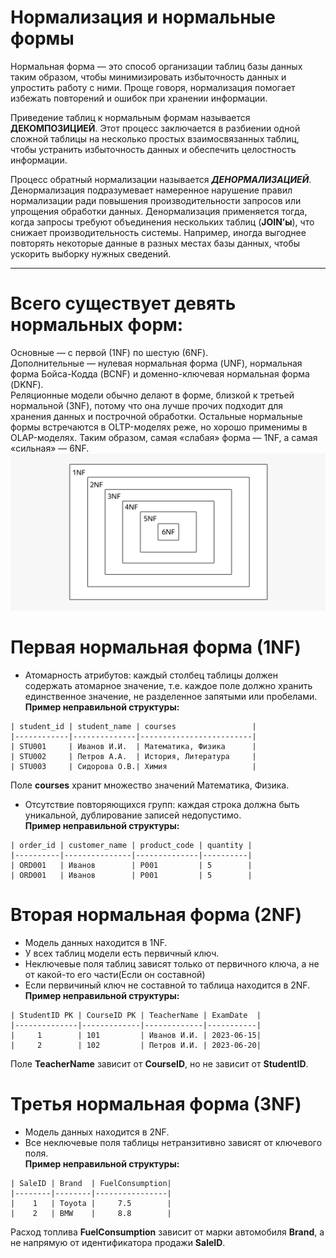 # Нормализация и нормальные формы

Нормальная форма — это способ организации таблиц базы данных таким образом, чтобы минимизировать избыточность данных и упростить работу с ними. Проще говоря, нормализация помогает избежать повторений и ошибок при хранении информации.

Приведение таблиц к нормальным формам называется **ДЕКОМПОЗИЦИЕЙ**. Этот процесс заключается в разбиении одной сложной таблицы на несколько простых взаимосвязанных таблиц, чтобы устранить избыточность данных и обеспечить целостность информации.

Процесс обратный нормализации называется ***ДЕНОРМАЛИЗАЦИЕЙ***. Денормализация подразумевает намеренное нарушение правил нормализации ради повышения производительности запросов или упрощения обработки данных.
Денормализация применяется тогда, когда запросы требуют объединения нескольких таблиц (**JOIN’ы**), что снижает производительность системы. Например, иногда выгоднее повторять некоторые данные в разных местах базы данных, чтобы ускорить выборку нужных сведений.  

---

# Всего существует девять нормальных форм:  
Основные — с первой (1NF) по шестую (6NF).  
Дополнительные — нулевая нормальная форма (UNF), нормальная форма Бойса-Кодда (BCNF) и доменно-ключевая нормальная форма (DKNF).  
Реляционные модели обычно делают в форме, близкой к третьей нормальной (3NF), потому что она лучше прочих подходит для хранения данных и построчной обработки. Остальные нормальные формы встречаются в OLTP-моделях реже, но хорошо применимы в OLAP-моделях. 
Таким образом, самая «слабая» форма — 1NF, а самая «сильная» — 6NF. 
![NF](/image/nf_tree.png)

# Первая нормальная форма (1NF) 
- Атомарность атрибутов: каждый столбец таблицы должен содержать атомарное значение, т.е. каждое поле должно хранить единственное значение, не разделенное запятыми или пробелами.  
**Пример неправильной структуры:**
~~~
| student_id | student_name | courses                 |
|------------|--------------|-------------------------|
| STU001     | Иванов И.И.  | Математика, Физика      |
| STU002     | Петров А.А.  | История, Литература     |
| STU003     | Сидорова О.В.| Химия                   |
~~~
Поле **courses** хранит множество значений  Математика, Физика. 
- Отсутствие повторяющихся групп: каждая строка должна быть уникальной, дублирование записей недопустимо.  
**Пример неправильной структуры:**
~~~
| order_id | customer_name | product_code | quantity |
|----------|---------------|--------------|----------|
| ORD001   | Иванов        | P001         | 5        |
| ORD001   | Иванов        | P001         | 5        |
~~~
# Вторая нормальная форма (2NF)
- Модель данных находится в 1NF.
- У всех таблиц модели есть первичный ключ.
- Неключевые поля таблиц зависят только от первичного ключа, а не от какой-то его части(Если он составной)  
- Если первичиный ключ не составной то таблица находится в 2NF.  
**Пример неправильной структуры:**
~~~
| StudentID PK | CourseID PK | TeacherName | ExamDate  |
|--------------|-------------|-------------|-----------|
|     1        | 101         | Иванов И.И. | 2023-06-15|
|     2        | 102         | Петров И.И. | 2023-06-20|
~~~
Поле **TeacherName** зависит от **CourseID**, но не зависит от **StudentID**.
# Третья нормальная форма (3NF)  
- Модель данных находится в 2NF.
- Все неключевые поля таблицы нетранзитивно зависят от ключевого поля.  
**Пример неправильной структуры:**
~~~ 
| SaleID | Brand  | FuelConsumption|
|--------|--------|----------------|
|    1   | Toyota |     7.5        | 
|    2   | BMW    |     8.8        | 
~~~
Расход топлива **FuelConsumption** зависит от марки автомобиля **Brand**, а не напрямую от идентификатора продажи **SaleID**.




